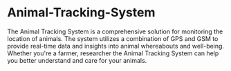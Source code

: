 # Animal-Tracking-System
 The Animal Tracking System is a comprehensive solution for monitoring the location of animals. The system utilizes a combination of GPS and GSM to provide real-time data and insights into animal whereabouts and well-being. Whether you're a farmer, researcher the Animal Tracking System can help you better understand and care for your animals.
